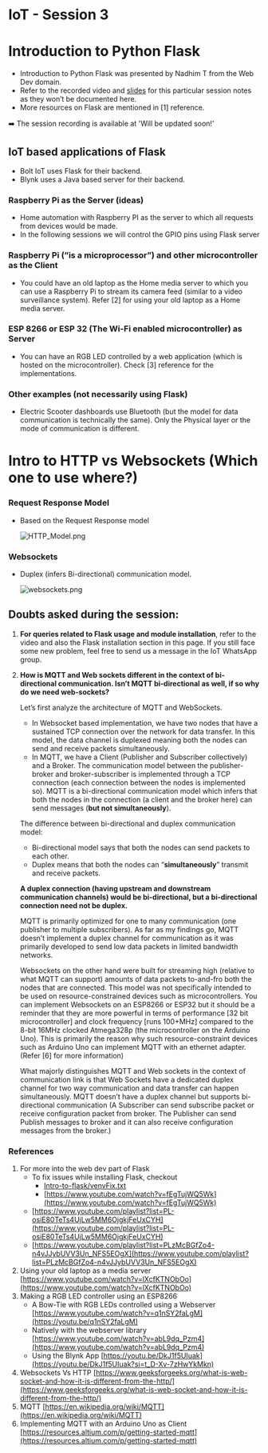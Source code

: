 # IoT - Session 3

# Introduction to Python Flask

- Introduction to Python Flask was presented by Nadhim T from the Web Dev domain.
- Refer to the recorded video and [slides](Intro-to-flask/Flask%20PPT%20-%20Nadhim-%20Web%20Dev%20-%20TechClub%20_23.pdf) for this particular session notes as they won’t be documented here.
- More resources on Flask are mentioned in [1] reference.

<aside>
➡️ The session recording is available at 'Will be updated soon!'

</aside>

## IoT based applications of Flask

- Bolt IoT uses Flask for their backend.
- Blynk uses a Java based server for their backend.

### Raspberry Pi as the Server (ideas)

- Home automation with Raspberry PI as the server to which all requests from devices would be made.
- In the following sessions we will control the GPIO pins using Flask server

### Raspberry Pi (”is a microprocessor”) and other microcontroller as the Client

- You could have an old laptop as the Home media server to which you can use a Raspberry Pi to stream its camera feed (similar to a video surveillance system). Refer [2] for using your old laptop as a Home media server.

### ESP 8266 or ESP 32 (The Wi-Fi enabled microcontroller) as Server

- You can have an RGB LED controlled by a web application (which is hosted on the microcontroller). Check [3] reference for the implementations.

### Other examples (not necessarily using Flask)

- Electric Scooter dashboards use Bluetooth (but the model for data communication is technically the same). Only the Physical layer or the mode of communication is different.

# Intro to HTTP vs Websockets (Which one to use where?)

### Request Response Model

- Based on the Request Response model
    
    ![HTTP_Model.png](assets/HTTP_Model.png)
    

### Websockets

- Duplex (infers Bi-directional) communication model.
    
    ![websockets.png](assets/websockets.png)
    

## Doubts asked during the session:

1. **For queries related to Flask usage and module installation**, refer to the video and also the Flask installation section in this page. If you still face some new problem, feel free to send us a message in the IoT WhatsApp group.
2. **How is MQTT and Web sockets different in the context of bi-directional communication. Isn’t MQTT bi-directional as well, if so why do we need web-sockets?**
    
    Let’s first analyze the architecture of MQTT and WebSockets.
    
    - In Websocket based implementation, we have two nodes that have a sustained TCP connection over the network for data transfer. In this model, the data channel is duplexed meaning both the nodes can send and receive packets simultaneously.
    - In MQTT, we have a Client (Publisher and Subscriber collectively) and a Broker. The communication model between the publisher-broker and broker-subscriber is implemented through a TCP connection (each connection between the nodes is implemented so). MQTT is a bi-directional communication model which infers that both the nodes in the connection (a client and the broker here) can send messages (**but not simultaneously**).
    
    The difference between bi-directional and duplex communication model:
    
    - Bi-directional model says that both the nodes can send packets to each other.
    - Duplex means that both the nodes can “**simultaneously**” transmit and receive packets.
    
    **A duplex connection (having upstream and downstream communication channels) would be bi-directional, but a bi-directional connection need not be duplex.**
    
    MQTT is primarily optimized for one to many communication (one publisher to multiple subscribers). As far as my findings go, MQTT doesn’t implement a duplex channel for communication as it was primarily developed to send low data packets in limited bandwidth networks.
    
    Websockets on the other hand were built for streaming high (relative to what MQTT can support) amounts of data packets to-and-fro both the nodes that are connected. This model was not specifically intended to be used on resource-constrained devices such as microcontrollers. You can implement Websockets on an ESP8266 or ESP32 but it should be a reminder that they are more powerful in terms of performance [32 bit microcontroller] and clock frequency [runs 100+MHz] compared to the 8-bit 16MHz clocked Atmega328p (the microcontroller on the Arduino Uno). This is primarily the reason why such resource-constraint devices such as Arduino Uno can implement MQTT with an ethernet adapter. (Refer [6] for more information)
    
    What majorly distinguishes MQTT and Web sockets in the context of communication link is that Web Sockets have a dedicated duplex channel for two way communication and data transfer can happen simultaneously. MQTT doesn’t have a duplex channel but supports bi-directional communication (A Subscriber can send subscribe packet or receive configuration packet from broker. The Publisher can send Publish messages to broker and it can also receive configuration messages from the broker.)
    

### References

1. For more into the web dev part of Flask
    - To fix issues while installing Flask, checkout
        - [Intro-to-flask/venvFix.txt](Intro-to-flask/venvFix.txt)
        - [https://www.youtube.com/watch?v=fEgTujWQ5Wk](https://www.youtube.com/watch?v=fEgTujWQ5Wk)
    - [https://www.youtube.com/playlist?list=PL-osiE80TeTs4UjLw5MM6OjgkjFeUxCYH](https://www.youtube.com/playlist?list=PL-osiE80TeTs4UjLw5MM6OjgkjFeUxCYH)
    - [https://www.youtube.com/playlist?list=PLzMcBGfZo4-n4vJJybUVV3Un_NFS5EOgX](https://www.youtube.com/playlist?list=PLzMcBGfZo4-n4vJJybUVV3Un_NFS5EOgX)
2. Using your old laptop as a media server [https://www.youtube.com/watch?v=lXcfKTNObOo](https://www.youtube.com/watch?v=lXcfKTNObOo) 
3. Making a RGB LED controller using an ESP8266
    - A Bow-Tie with RGB LEDs controlled using a Webserver [https://www.youtube.com/watch?v=q1nSY2faLgM](https://youtu.be/q1nSY2faLgM)
    - Natively with the webserver library [https://www.youtube.com/watch?v=abL9dq_Pzm4](https://www.youtube.com/watch?v=abL9dq_Pzm4)
    - Using the Blynk App [https://youtu.be/DkJ1f5UIuak](https://youtu.be/DkJ1f5UIuak?si=t_D-Xv-7zHwYkMkn)
4. Websockets Vs HTTP [https://www.geeksforgeeks.org/what-is-web-socket-and-how-it-is-different-from-the-http/](https://www.geeksforgeeks.org/what-is-web-socket-and-how-it-is-different-from-the-http/) 
5. MQTT [https://en.wikipedia.org/wiki/MQTT](https://en.wikipedia.org/wiki/MQTT)
6. Implementing MQTT with an Arduino Uno as Client [https://resources.altium.com/p/getting-started-mqtt](https://resources.altium.com/p/getting-started-mqtt) 
